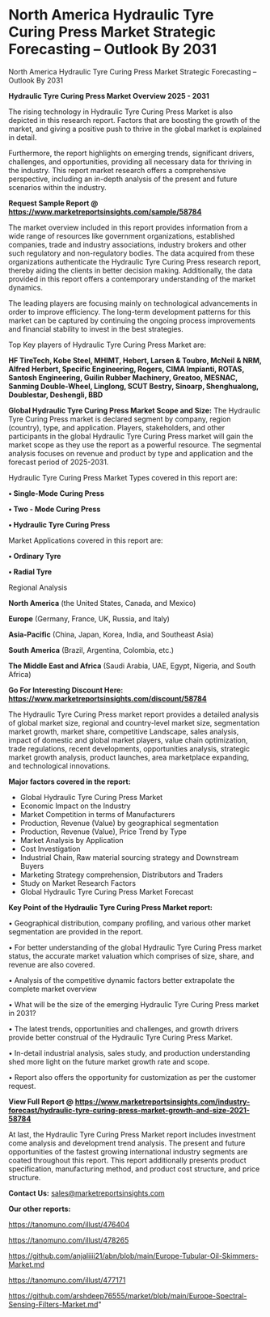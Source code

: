 # North America Hydraulic Tyre Curing Press Market Strategic Forecasting – Outlook By 2031
North America Hydraulic Tyre Curing Press Market Strategic Forecasting – Outlook By 2031

<Strong> Hydraulic Tyre Curing Press Market Overview 2025 - 2031</strong>

The rising technology in Hydraulic Tyre Curing Press Market is also depicted in this research report. Factors that are boosting the growth of the market, and giving a positive push to thrive in the global market is explained in detail.

Furthermore, the report highlights on emerging trends, significant drivers, challenges, and opportunities, providing all necessary data for thriving in the industry. This report market research offers a comprehensive perspective, including an in-depth analysis of the present and future scenarios within the industry.

<strong>Request Sample Report @ <a href=https://www.marketreportsinsights.com/sample/58784>https://www.marketreportsinsights.com/sample/58784</a></strong>

The market overview included in this report provides information from a wide range of resources like government organizations, established companies, trade and industry associations, industry brokers and other such regulatory and non-regulatory bodies. The data acquired from these organizations authenticate the Hydraulic Tyre Curing Press research report, thereby aiding the clients in better decision making. Additionally, the data provided in this report offers a contemporary understanding of the market dynamics.

The leading players are focusing mainly on technological advancements in order to improve efficiency. The long-term development patterns for this market can be captured by continuing the ongoing process improvements and financial stability to invest in the best strategies.

Top Key players of Hydraulic Tyre Curing Press Market are:

<strong>HF TireTech, Kobe Steel, MHIMT, Hebert, Larsen & Toubro, McNeil & NRM, Alfred Herbert, Specific Engineering, Rogers, CIMA Impianti, ROTAS, Santosh Engineering, Guilin Rubber Machinery, Greatoo, MESNAC, Sanming Double-Wheel, Linglong, SCUT Bestry, Sinoarp, Shenghualong, Doublestar, Deshengli, BBD</strong>

<strong><b>Global Hydraulic Tyre Curing Press Market Scope and Size:</b></strong>
The Hydraulic Tyre Curing Press market is declared segment by company, region (country), type, and application. Players, stakeholders, and other participants in the global Hydraulic Tyre Curing Press market will gain the market scope as they use the report as a powerful resource. The segmental analysis focuses on revenue and product by type and application and the forecast period of 2025-2031.

Hydraulic Tyre Curing Press Market Types covered in this report are:

<strong>• Single-Mode Curing Press

• Two - Mode Curing Press

• Hydraulic Tyre Curing Press</strong>

Market Applications covered in this report are:

<strong>• Ordinary Tyre

• Radial Tyre</strong> 

Regional Analysis

<strong>North America</strong> (the United States, Canada, and Mexico)

<strong>Europe</strong> (Germany, France, UK, Russia, and Italy)

<strong>Asia-Pacific</strong> (China, Japan, Korea, India, and Southeast Asia)

<strong>South America</strong> (Brazil, Argentina, Colombia, etc.)

<strong>The Middle East and Africa</strong> (Saudi Arabia, UAE, Egypt, Nigeria, and South Africa)

<strong>Go For Interesting Discount Here: <a href=https://www.marketreportsinsights.com/discount/58784>https://www.marketreportsinsights.com/discount/58784</a></strong>

The Hydraulic Tyre Curing Press market report provides a detailed analysis of global market size, regional and country-level market size, segmentation market growth, market share, competitive Landscape, sales analysis, impact of domestic and global market players, value chain optimization, trade regulations, recent developments, opportunities analysis, strategic market growth analysis, product launches, area marketplace expanding, and technological innovations.

<strong><b>Major factors covered in the report:</b></strong>
<ul>
  <li>Global Hydraulic Tyre Curing Press Market </li>
  <li>Economic Impact on the Industry</li>
  <li>Market Competition in terms of Manufacturers</li>
  <li>Production, Revenue (Value) by geographical segmentation</li>
  <li>Production, Revenue (Value), Price Trend by Type</li>
  <li>Market Analysis by Application</li>
  <li>Cost Investigation</li>
  <li>Industrial Chain, Raw material sourcing strategy and Downstream Buyers</li>
  <li>Marketing Strategy comprehension, Distributors and Traders</li>
  <li>Study on Market Research Factors</li>
  <li>Global Hydraulic Tyre Curing Press Market Forecast</li>
</ul>

<strong><b>Key Point of the Hydraulic Tyre Curing Press Market report:</b></strong>

• Geographical distribution, company profiling, and various other market segmentation are provided in the report.

• For better understanding of the global Hydraulic Tyre Curing Press market status, the accurate market valuation which comprises of size, share, and revenue are also covered.

• Analysis of the competitive dynamic factors better extrapolate the complete market overview

• What will be the size of the emerging Hydraulic Tyre Curing Press market in 2031?

• The latest trends, opportunities and challenges, and growth drivers provide better construal of the Hydraulic Tyre Curing Press Market.

• In-detail industrial analysis, sales study, and production understanding shed more light on the future market growth rate and scope.

• Report also offers the opportunity for customization as per the customer request.

<strong><b>View Full Report @ <a href=https://www.marketreportsinsights.com/industry-forecast/hydraulic-tyre-curing-press-market-growth-and-size-2021-58784>https://www.marketreportsinsights.com/industry-forecast/hydraulic-tyre-curing-press-market-growth-and-size-2021-58784</a></b></strong>


At last, the Hydraulic Tyre Curing Press Market report includes investment come analysis and development trend analysis. The present and future opportunities of the fastest growing international industry segments are coated throughout this report. This report additionally presents product specification, manufacturing method, and product cost structure, and price structure.

<strong>Contact Us:</strong>
sales@marketreportsinsights.com

<strong>Our other reports:</strong>

<a href=https://tanomuno.com/illust/476404>https://tanomuno.com/illust/476404</a>

<a href=https://tanomuno.com/illust/478265>https://tanomuno.com/illust/478265</a>

<a href=https://github.com/anjaliiii21/abn/blob/main/Europe-Tubular-Oil-Skimmers-Market.md>https://github.com/anjaliiii21/abn/blob/main/Europe-Tubular-Oil-Skimmers-Market.md</a>

<a href=https://tanomuno.com/illust/477171>https://tanomuno.com/illust/477171</a>

<a href=https://github.com/arshdeep76555/market/blob/main/Europe-Spectral-Sensing-Filters-Market.md>https://github.com/arshdeep76555/market/blob/main/Europe-Spectral-Sensing-Filters-Market.md</a>"
